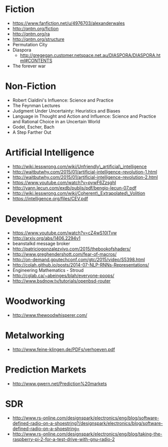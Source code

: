 Fiction
=======
- https://www.fanfiction.net/u/4976703/alexanderwales
- http://qntm.org/fiction
- http://qntm.org/ra
- http://qntm.org/structure
- Permutation City
- Diaspora
    - http://gregegan.customer.netspace.net.au/DIASPORA/DIASPORA.html#CONTENTS
- The forever war

Non-Fiction
===========
- Robert Cialdini's Influence: Science and Practice
- The Feynman Lectures 
- Judgment Under Uncertainty: Heuristics and Biases
- Language in Thought and Action and Influence: Science and Practice and Rational Choice in an Uncertain World
- Godel, Escher, Bach
- A Step Farther Out

Artificial Intelligence
=======================
- http://wiki.lesswrong.com/wiki/Unfriendly\_artificial\_intelligence
- http://waitbutwhy.com/2015/01/artificial-intelligence-revolution-1.html
- http://waitbutwhy.com/2015/01/artificial-intelligence-revolution-2.html
- https://www.youtube.com/watch?v=pywF6ZzsghI
- http://yann.lecun.com/exdb/publis/pdf/bengio-lecun-07.pdf
- http://wiki.lesswrong.com/wiki/Coherent\_Extrapolated\_Volition
- https://intelligence.org/files/CEV.pdf

Development
===========
- https://www.youtube.com/watch?v=cZ4wS10lTvw
- http://arxiv.org/abs/1406.2294v1
- beanstalkd message broker
- http://patriciogonzalezvivo.com/2015/thebookofshaders/
- http://www.greghendershott.com/fear-of-macros/
- http://on-demand.gputechconf.com/gtc/2015/video/S5398.html
- http://colah.github.io/posts/2014-07-NLP-RNNs-Representations/
- Engineering Mathematics - Stroud
- http://cglab.ca/~abeinges/blah/everyone-poops/
- http://www.bsdnow.tv/tutorials/openbsd-router

Woodworking
===========
- http://www.thewoodwhisperer.com/

Metalworking
============
- http://www.feine-klingen.de/PDFs/verhoeven.pdf

Prediction Markets
==================
- http://www.gwern.net/Prediction%20markets

SDR
===
- http://www.rs-online.com/designspark/electronics/eng/blog/software-defined-radio-on-a-shoestring?/designspark/electronics/blog/software-defined-radio-on-a-shoestring=
- http://www.rs-online.com/designspark/electronics/eng/blog/taking-the-raspberry-pi-2-for-a-test-drive-with-gnu-radio-2
